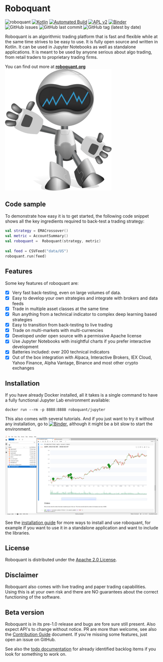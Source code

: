 # Roboquant

![roboquant](https://img.shields.io/badge/roboquant-0.8-blue.svg)
[![Kotlin](https://img.shields.io/badge/kotlin-1.5-blue.svg?logo=kotlin)](http://kotlinlang.org)
[![Automated Build](https://github.com/neurallayer/roboquant/actions/workflows/maven.yml/badge.svg)](https://github.com/neurallayer/roboquant/actions/workflows/maven.yml)
[![APL v2](https://img.shields.io/badge/license-Apache%202-blue.svg)](http://www.apache.org/licenses/LICENSE-2.0.html)
[![Binder](https://mybinder.org/badge_logo.svg)](https://mybinder.org/v2/gh/neurallayer/roboquant-notebook/main?filepath=tutorials)
![GitHub issues](https://img.shields.io/github/issues/neurallayer/roboquant)
![GitHub last commit](https://img.shields.io/github/last-commit/neurallayer/roboquant)
![GitHub tag (latest by date)](https://img.shields.io/github/v/tag/neurallayer/roboquant)


Roboquant is an algorithmic trading platform that is fast and flexible while at the same time strives to be easy to use. It is fully open source and written in Kotlin. It can be used in Jupyter Notebooks as well as standalone applications. It is meant to be used by anyone serious about algo trading, from retail traders to proprietary trading firms.

You can find out more at **[roboquant.org](https://roboquant.org)**
![roboquant Logo](/docs/roboquant_logo.png)


## Code sample
To demonstrate how easy it is to get started, the following code snippet shows all the key ingredients required to back-test a trading strategy:

```kotlin
val strategy = EMACrossover()
val metric = AccountSummary()
val roboquant =  Roboquant(strategy, metric)

val feed = CSVFeed("data/US")
roboquant.run(feed)
```


## Features
Some key features of roboquant are:

* [x]  Very fast back-testing, even on large volumes of data.
* [x]  Easy to develop your own strategies and integrate with brokers and data feeds
* [x]  Trade in multiple asset classes at the same time
* [x]  Run anything from a technical indicator to complex deep learning based strategies
* [x]  Easy to transition from back-testing to live trading
* [x]  Trade on multi-markets with multi-currencies
* [x]  Developed under open source with a permissive Apache license
* [x]  Use Jupyter Notebooks with insightful charts if you prefer interactive development
* [x]  Batteries included: over 200 technical indicators
* [x]  Out of the box integration with  Alpaca, Interactive Brokers, IEX Cloud, Yahoo Finance, Alpha Vantage, Binance and most other crypto exchanges 

## Installation
If you have already Docker installed, all it takes is a single command to have a fully functional Jupyter Lab environment available:

```shell
docker run --rm -p 8888:8888 roboquant/jupyter 
```

This also comes with several tutorials. And if you just want to try it without any installation, go to [![Binder](https://mybinder.org/badge_logo.svg)](https://mybinder.org/v2/gh/neurallayer/roboquant-notebook/main?filepath=tutorials), although it might be a bit slow to start the environment. 

![Jupyter Lab](/docs/jupyter-lab.png)

See the [installation guide](/docs/INSTALL.md) for more ways to install and use roboquant, for example if you want to use it in a standalone application and want to include the libraries.

## License
Roboquant is distributed under the [Apache 2.0 License](/LICENSE).  

## Disclaimer
Roboquant also comes with live trading and paper trading capabilities. Using this is at your own risk and there are NO guarantees about the correct functioning of the software. 

## Beta version
Roboquant is in its pre-1.0 release and bugs are fore sure still present. Also expect API's to change without notice.  PR are more than welcome, see also the [Contribution Guide](/docs/CONTRIBUTING.md) document. If you're missing some features, just open an issue on GitHub. 

See also the [todo documentation](/docs/TODO.md) for already identified backlog items if you look for something to work on.



